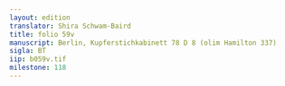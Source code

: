 ```yaml
---
layout: edition
translator: Shira Schwam-Baird
title: folio 59v
manuscript: Berlin, Kupferstichkabinett 78 D 8 (olim Hamilton 337)
sigla: BT
iip: b059v.tif
milestone: 118
---
```


